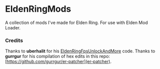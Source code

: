 # EldenRingMods
A collection of mods I've made for Elden Ring. For use with Elden Mod Loader.

### Credits
Thanks to **uberhalit** for his [EldenRingFpsUnlockAndMore](https://github.com/uberhalit/EldenRingFpsUnlockAndMore) code.
Thanks to **gurrgur** for his compilation of hex edits in this repo: [https://github.com/gurrgur/er-patcher](er-patcher).
